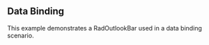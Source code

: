 ## Data Binding
This example demonstrates a RadOutlookBar used in a data binding scenario.

[//]: <keywords: databinding, mvvm, contenttemplateselector, itemtemplate, titletemplate, itemdropdowncontenttemplate>
